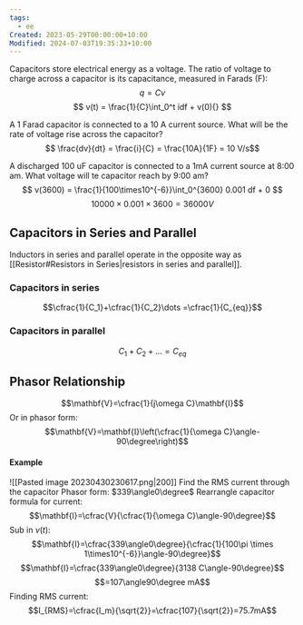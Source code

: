 ```yaml
---
tags:
  - ee
Created: 2023-05-29T00:00:00+10:00
Modified: 2024-07-03T19:35:33+10:00
---
```

Capacitors store electrical energy as a voltage. The ratio of voltage to charge across a capacitor is its capacitance, measured in Farads (F):
$$q = Cv$$
$$ v(t) = \frac{1}{C}\int_0^t idf + v(0){} $$

A 1 Farad capacitor is connected to a 10 A current source. What will be the rate of voltage rise across the capacitor?
$$ \frac{dv}{dt} = \frac{i}{C} = \frac{10A}{1F} = 10 V/s$$

A discharged 100 uF capacitor is connected to a 1mA current source at 8:00 am. What voltage will te capacitor reach by 9:00 am?
$$ v(3600) = \frac{1}{100\times10^{-6}}\int_0^{3600} 0.001 df + 0 $$
$$ 10000 \times 0.001\times 3600 = 36000 V $$
## Capacitors in Series and Parallel
Inductors in series and parallel operate in the opposite way as [[Resistor#Resistors in Series|resistors in series and parallel]].

### Capacitors in series
$$\cfrac{1}{C_1}+\cfrac{1}{C_2}\dots =\cfrac{1}{C_{eq}}$$

### Capacitors in parallel
$$C_1 + C_2 + \dots = C_{eq}$$
## Phasor Relationship
$$\mathbf{V}=\cfrac{1}{j\omega C}\mathbf{I}$$
Or in phasor form:
$$\mathbf{V}=\mathbf{I}\left(\cfrac{1}{\omega C}\angle-90\degree\right)$$

#### Example
![[Pasted image 20230430230617.png|200]]
Find the RMS current through the capacitor
Phasor form: $339\angle0\degree$
Rearrangle capacitor formula for current:
$$\mathbf{I}=\cfrac{V}{\cfrac{1}{\omega C}\angle-90\degree}$$
Sub in $v(t)$:
$$\mathbf{I}=\cfrac{339\angle0\degree}{\cfrac{1}{100\pi \times 1\times10^{-6}}\angle-90\degree}$$
$$\mathbf{I}=\cfrac{339\angle0\degree}{3138 C\angle-90\degree}$$
$$=107\angle90\degree mA$$
Finding RMS current:
$$I_{RMS}=\cfrac{I_m}{\sqrt{2}}=\cfrac{107}{\sqrt{2}}=75.7mA$$
